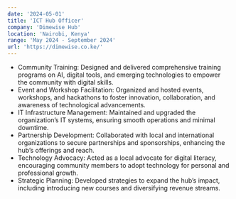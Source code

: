 ```yaml
---
date: '2024-05-01'
title: 'ICT Hub Officer'
company: 'Dimewise Hub'
location: 'Nairobi, Kenya'
range: 'May 2024 - September 2024'
url: 'https://dimewise.co.ke/'
---
```


- Community Training: Designed and delivered comprehensive training programs on AI, digital tools, and emerging technologies to empower the community with digital skills.
- Event and Workshop Facilitation: Organized and hosted events, workshops, and hackathons to foster innovation, collaboration, and awareness of technological advancements.
- IT Infrastructure Management: Maintained and upgraded the organization’s IT systems, ensuring smooth operations and minimal downtime.
- Partnership Development: Collaborated with local and international organizations to secure partnerships and sponsorships, enhancing the hub’s offerings and reach.
- Technology Advocacy: Acted as a local advocate for digital literacy, encouraging community members to adopt technology for personal and professional growth.
- Strategic Planning: Developed strategies to expand the hub’s impact, including introducing new courses and diversifying revenue streams.

